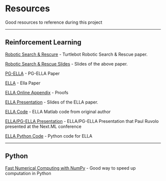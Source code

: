 # Resources
Good resources to reference during this project

----------

## Reinforcement Learning ##
[Robotic Search & Rescure](http://www.princeton.edu/~lilee/reu_paper.pdf) - Turtlebot Robotic Search & Rescue paper.

[Robotic Search & Rescue Slides](http://www.princeton.edu/~lilee/reu_presentation.pdf) - Slides of the above paper.

[PG-ELLA](http://jmlr.org/proceedings/papers/v32/ammar14.pdf) - PG-ELLA Paper

[ELLA](http://jmlr.csail.mit.edu/proceedings/papers/v28/ruvolo13.pdf) - Ella Paper

[ELLA Online Appendix](http://jmlr.csail.mit.edu/proceedings/papers/v28/ruvolo13-supp.pdf) - Proofs

[ELLA Presentation](http://www.seas.upenn.edu/~eeaton/papers/slides-Ruvolo2013ELLA.pdf) - Slides of the ELLA paper.

[ELLA Code](http://www.seas.upenn.edu/~eeaton/software/ELLAv1.0.zip) - ELLA Matlab code from original author

[ELLA/PG-ELLA Presentation](https://drive.google.com/file/d/0B5jasigd7sbadGlUdS1NQTAtMEk/view?usp=sharing) - ELLA/PG-ELLA Presentation that Paul Ruvolo presented at the Next.ML conference

[ELLA Python Code](https://github.com/paulruvolo/ELLA) - Python code for ELLA

----------

## Python ##
[Fast Numerical Computing with NumPy](https://speakerdeck.com/jakevdp/losing-your-loops-fast-numerical-computing-with-numpy-pycon-201) - Good way to speed up computation in Python
